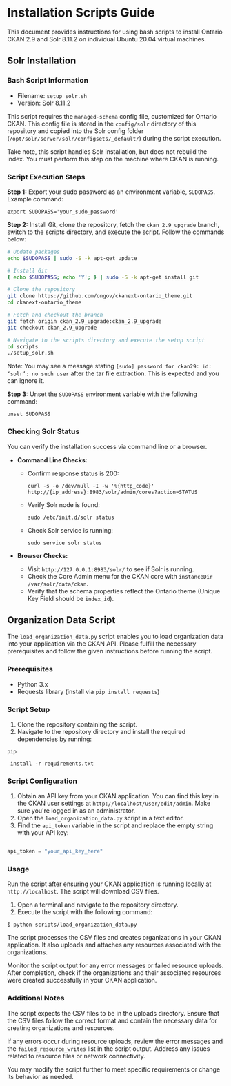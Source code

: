 # Installation Scripts Guide

This document provides instructions for using bash scripts to install Ontario CKAN 2.9 and Solr 8.11.2 on individual Ubuntu 20.04 virtual machines.

## Solr Installation

### Bash Script Information
- Filename: `setup_solr.sh`
- Version: Solr 8.11.2

This script requires the `managed-schema` config file, customized for Ontario CKAN. This config file is stored in the `config/solr` directory of this repository and copied into the Solr config folder (`/opt/solr/server/solr/configsets/_default/`) during the script execution.

Take note, this script handles Solr installation, but does not rebuild the index. You must perform this step on the machine where CKAN is running.

### Script Execution Steps

**Step 1:** Export your sudo password as an environment variable, `SUDOPASS`. Example command:
```
export SUDOPASS='your_sudo_password'
```

**Step 2:** Install Git, clone the repository, fetch the `ckan_2.9_upgrade` branch, switch to the scripts directory, and execute the script. Follow the commands below:

```bash
# Update packages
echo $SUDOPASS | sudo -S -k apt-get update

# Install Git
{ echo $SUDOPASS; echo 'Y'; } | sudo -S -k apt-get install git

# Clone the repository
git clone https://github.com/ongov/ckanext-ontario_theme.git
cd ckanext-ontario_theme

# Fetch and checkout the branch
git fetch origin ckan_2.9_upgrade:ckan_2.9_upgrade
git checkout ckan_2.9_upgrade

# Navigate to the scripts directory and execute the setup script
cd scripts
./setup_solr.sh
```

Note: You may see a message stating `[sudo] password for ckan29: id: ‘solr’: no such user` after the tar file extraction. This is expected and you can ignore it.

**Step 3:** Unset the `SUDOPASS` environment variable with the following command:
```
unset SUDOPASS
```

### Checking Solr Status
You can verify the installation success via command line or a browser.

- **Command Line Checks:**  
   - Confirm response status is 200:  
     ```
     curl -s -o /dev/null -I -w '%{http_code}' http://{ip_address}:8983/solr/admin/cores?action=STATUS
     ```
   - Verify Solr node is found:  
     ```
     sudo /etc/init.d/solr status
     ```
   - Check Solr service is running:  
     ```
     sudo service solr status
     ```

- **Browser Checks:**  
   - Visit `http://127.0.0.1:8983/solr/` to see if Solr is running.
   - Check the Core Admin menu for the CKAN core with `instanceDir /var/solr/data/ckan`.
   - Verify that the schema properties reflect the Ontario theme (Unique Key Field should be `index_id`).

## Organization Data Script

The `load_organization_data.py` script enables you to load organization data into your application via the CKAN API. Please fulfill the necessary prerequisites and follow the given instructions before running the script.

### Prerequisites
- Python 3.x
- Requests library (install via `pip install requests`)

### Script Setup
1. Clone the repository containing the script.
2. Navigate to the repository directory and install the required dependencies by running:
```
pip

 install -r requirements.txt
```

### Script Configuration
1. Obtain an API key from your CKAN application. You can find this key in the CKAN user settings at `http://localhost/user/edit/admin`. Make sure you're logged in as an administrator.
2. Open the `load_organization_data.py` script in a text editor.
3. Find the `api_token` variable in the script and replace the empty string with your API key:
```python

api_token = "your_api_key_here"

```

### Usage 
Run the script after ensuring your CKAN application is running locally at `http://localhost`. The script will download CSV files.

1. Open a terminal and navigate to the repository directory.
2. Execute the script with the following command:
```
$ python scripts/load_organization_data.py

```

The script processes the CSV files and creates organizations in your CKAN application. It also uploads and attaches any resources associated with the organizations. 

Monitor the script output for any error messages or failed resource uploads. After completion, check if the organizations and their associated resources were created successfully in your CKAN application.

### Additional Notes
The script expects the CSV files to be in the uploads directory. Ensure that the CSV files follow the correct format and contain the necessary data for creating organizations and resources.

If any errors occur during resource uploads, review the error messages and the `failed_resource_writes` list in the script output. Address any issues related to resource files or network connectivity. 

You may modify the script further to meet specific requirements or change its behavior as needed.
